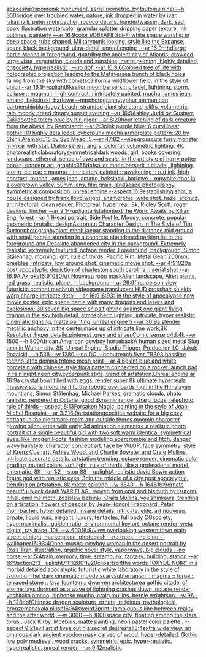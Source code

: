 [spaceship](https://www.ebank.nz/aiartgenerator?category=spaceship)[1](https://www.ebank.nz/aiartgenerator?category=1)[spomenik monument, aerial isometric, by tsutomu nihei —h 350](https://www.ebank.nz/aiartgenerator?category=spomenik%20monument%2C%20aerial%20isometric%2C%20by%20tsutomu%20nihei%20%E2%80%94h%20350)[bridge over troubled water, nature, ink dropped in water by ivan laliashvili, peter mohrbacher, rococo details, hundertwasser, dark, sad, book illustration watercolor granular splatter dripping paper texture, ink outlines, painterly —ar 16:9](https://www.ebank.nz/aiartgenerator?category=bridge%20over%20troubled%20water%2C%20nature%2C%20ink%20dropped%20in%20water%20by%20ivan%20laliashvili%2C%20peter%20mohrbacher%2C%20rococo%20details%2C%20hundertwasser%2C%20dark%2C%20sad%2C%20book%20illustration%20watercolor%20granular%20splatter%20dripping%20paper%20texture%2C%20ink%20outlines%2C%20painterly%20%E2%80%94ar%2016%3A9)[color #D6EAF8 Sci-Fi white space warship in deep space, tube shaped, Militarypunk looking, style like the Expanse, space black background, ultra-detail, unreal engine, --ar 16:9](https://www.ebank.nz/aiartgenerator?category=color%20%23D6EAF8%20Sci-Fi%20white%20space%20warship%20in%20deep%20space%2C%20tube%20shaped%2C%20Militarypunk%20looking%2C%20style%20like%20the%20Expanse%2C%20space%20black%20background%2C%20ultra-detail%2C%20unreal%20engine%2C%20--ar%2016%3A9)[--hd](https://www.ebank.nz/aiartgenerator?category=--hd)[large battle Mecha in foreground, guarding the ancient city of Atlantis, crowded, large vista, vegetation, clouds and sunshine, matte painting, highly detailed, cgsociety, hyperrealistic, --no dof, --ar 16:9](https://www.ebank.nz/aiartgenerator?category=large%20battle%20Mecha%20in%20foreground%2C%20guarding%20the%20ancient%20city%20of%20Atlantis%2C%20crowded%2C%20large%20vista%2C%20vegetation%2C%20clouds%20and%20sunshine%2C%20matte%20painting%2C%20highly%20detailed%2C%20cgsociety%2C%20hyperrealistic%2C%20--no%20dof%2C%20--ar%2016%3A9)[.6](https://www.ebank.nz/aiartgenerator?category=.6)[Colored tree of life with holographic projection leading to the Metaverse](https://www.ebank.nz/aiartgenerator?category=Colored%20tree%20of%20life%20with%20holographic%20projection%20leading%20to%20the%20Metaverse)[a bunch of black holes falling from the sky with comets](https://www.ebank.nz/aiartgenerator?category=a%20bunch%20of%20black%20holes%20falling%20from%20the%20sky%20with%20comets)[california wildflower field, in the style of ghibli --ar 16:9](https://www.ebank.nz/aiartgenerator?category=california%20wildflower%20field%2C%20in%20the%20style%20of%20ghibli%20--ar%2016%3A9)[--uplight](https://www.ebank.nz/aiartgenerator?category=--uplight)[8k](https://www.ebank.nz/aiartgenerator?category=8k)[sailor moon berserk :: citadel, lightning, storm, eclipse :: magma :: high contrast :: intricately painted, mucha, james jean, amano, beksinski, barlowe --mp](https://www.ebank.nz/aiartgenerator?category=sailor%20moon%20berserk%20%3A%3A%20citadel%2C%20lightning%2C%20storm%2C%20eclipse%20%3A%3A%20magma%20%3A%3A%20high%20contrast%20%3A%3A%20intricately%20painted%2C%20mucha%2C%20james%20jean%2C%20amano%2C%20beksinski%2C%20barlowe%20--mp)[photography](https://www.ebank.nz/aiartgenerator?category=photography)[typhur ammunition partnership](https://www.ebank.nz/aiartgenerator?category=typhur%20ammunition%20partnership)[blur](https://www.ebank.nz/aiartgenerator?category=blur)[foggy beach, stranded giant skeletons, cliffs, volumetric, rain moody dread dreary sunset evening --ar 16:9](https://www.ebank.nz/aiartgenerator?category=foggy%20beach%2C%20stranded%20giant%20skeletons%2C%20cliffs%2C%20volumetric%2C%20rain%20moody%20dread%20dreary%20sunset%20evening%20--ar%2016%3A9)[Ashley Judd by Gustave Caillebotte](https://www.ebank.nz/aiartgenerator?category=Ashley%20Judd%20by%20Gustave%20Caillebotte)[a totem pole by h.r. giger --ar 8:20](https://www.ebank.nz/aiartgenerator?category=a%20totem%20pole%20by%20h.r.%20giger%20--ar%208%3A20)[hour](https://www.ebank.nz/aiartgenerator?category=hour)[1](https://www.ebank.nz/aiartgenerator?category=1)[etching of dark creature from the abyss, by Rembrandt --ar 2:3](https://www.ebank.nz/aiartgenerator?category=etching%20of%20dark%20creature%20from%20the%20abyss%2C%20by%20Rembrandt%20--ar%202%3A3)[pink purple blue::6 curvilinear gothic::10 highly detailed::8 cyberpunk mecha armorplate pattern::20 by Shinji Aramaki::15 by Syd Mead::5 —ar 47:82  --vibe](https://www.ebank.nz/aiartgenerator?category=pink%20purple%20blue%3A%3A6%20curvilinear%20gothic%3A%3A10%20highly%20detailed%3A%3A8%20cyberpunk%20mecha%20armorplate%20pattern%3A%3A20%20by%20Shinji%20Aramaki%3A%3A15%20by%20Syd%20Mead%3A%3A5%20%E2%80%94ar%2047%3A82%20%20--vibe)[gross](https://www.ebank.nz/aiartgenerator?category=gross)[cute furry monster in Pixar with star, Diablo series, angry, colorful, volumetric lighting, 4k, photorealistic](https://www.ebank.nz/aiartgenerator?category=cute%20furry%20monster%20in%20Pixar%20with%20star%2C%20Diablo%20series%2C%20angry%2C%20colorful%2C%20volumetric%20lighting%2C%204k%2C%20photorealistic)[laboratory](https://www.ebank.nz/aiartgenerator?category=laboratory)[symmetrical](https://www.ebank.nz/aiartgenerator?category=symmetrical)[dark woods, girl, books covering landscape, ethereal, sense of awe and scale, in the art style of harry potter books, concept art, graphic](https://www.ebank.nz/aiartgenerator?category=dark%20woods%2C%20girl%2C%20books%20covering%20landscape%2C%20ethereal%2C%20sense%20of%20awe%20and%20scale%2C%20in%20the%20art%20style%20of%20harry%20potter%20books%2C%20concept%20art%2C%20graphic)[355](https://www.ebank.nz/aiartgenerator?category=355)[dof](https://www.ebank.nz/aiartgenerator?category=dof)[sailor moon berserk :: citadel, lightning, storm, eclipse :: magma :: intricately painted :: awakening :: red ink, high contrast, mucha, james jean, amano, beksinski, barlowe --mp](https://www.ebank.nz/aiartgenerator?category=sailor%20moon%20berserk%20%3A%3A%20citadel%2C%20lightning%2C%20storm%2C%20eclipse%20%3A%3A%20magma%20%3A%3A%20intricately%20painted%20%3A%3A%20awakening%20%3A%3A%20red%20ink%2C%20high%20contrast%2C%20mucha%2C%20james%20jean%2C%20amano%2C%20beksinski%2C%20barlowe%20--mp)[white door in a overgrown valley, 50mm lens, film grain, landscape photography, symmetrical composition, unreal engine --aspect 16:9](https://www.ebank.nz/aiartgenerator?category=white%20door%20in%20a%20overgrown%20valley%2C%2050mm%20lens%2C%20film%20grain%2C%20landscape%20photography%2C%20symmetrical%20composition%2C%20unreal%20engine%20--aspect%2016%3A9)[establishing shot, a house designed by frank lloyd wright, anamorphic, wide shot, haze, archviz, architectural, clean render, Photoreal, hyper real, 8k, Ridley Scott, roger deakins, fincher --ar 2:1](https://www.ebank.nz/aiartgenerator?category=establishing%20shot%2C%20a%20house%20designed%20by%20frank%20lloyd%20wright%2C%20anamorphic%2C%20wide%20shot%2C%20haze%2C%20archviz%2C%20architectural%2C%20clean%20render%2C%20Photoreal%2C%20hyper%20real%2C%208k%2C%20Ridley%20Scott%2C%20roger%20deakins%2C%20fincher%20--ar%202%3A1)[--uplight](https://www.ebank.nz/aiartgenerator?category=--uplight)[artstation](https://www.ebank.nz/aiartgenerator?category=artstation)[text](https://www.ebank.nz/aiartgenerator?category=text)[The World Awaits by Kilian Eng, forest --ar 1:1](https://www.ebank.nz/aiartgenerator?category=The%20World%20Awaits%20by%20Kilian%20Eng%2C%20forest%20--ar%201%3A1)[Head portrait, Side Profile, Moody, concrete, popular geometric brutalist design](https://www.ebank.nz/aiartgenerator?category=Head%20portrait%2C%20Side%20Profile%2C%20Moody%2C%20concrete%2C%20popular%20geometric%20brutalist%20design)[Astronaut Character Design In The Style of Tim Burton](https://www.ebank.nz/aiartgenerator?category=Astronaut%20Character%20Design%20In%20The%20Style%20of%20Tim%20Burton)[photography](https://www.ebank.nz/aiartgenerator?category=photography)[giant mech jaegar standing in the distance mid ground with small people standing in a concrete abandoned parking lot in the foreground and Desolate abandoned city in the background. Extremely realistic, extremely textured, octane render, Foreground, background, Simon Stålenhag, morning light, rule of thirds, Pacific Rim, Metal Gear,  200mm, greebles, intricate, low ground shot, cinematic movie shot, --ar 4:9](https://www.ebank.nz/aiartgenerator?category=giant%20mech%20jaegar%20standing%20in%20the%20distance%20mid%20ground%20with%20small%20people%20standing%20in%20a%20concrete%20abandoned%20parking%20lot%20in%20the%20foreground%20and%20Desolate%20abandoned%20city%20in%20the%20background.%20Extremely%20realistic%2C%20extremely%20textured%2C%20octane%20render%2C%20Foreground%2C%20background%2C%20Simon%20St%C3%A5lenhag%2C%20morning%20light%2C%20rule%20of%20thirds%2C%20Pacific%20Rim%2C%20Metal%20Gear%2C%20%20200mm%2C%20greebles%2C%20intricate%2C%20low%20ground%20shot%2C%20cinematic%20movie%20shot%2C%20--ar%204%3A9)[1020](https://www.ebank.nz/aiartgenerator?category=1020)[a post apocalyptic depiction of charleston south carolina :: aerial shot --ar 16:9](https://www.ebank.nz/aiartgenerator?category=a%20post%20apocalyptic%20depiction%20of%20charleston%20south%20carolina%20%3A%3A%20aerial%20shot%20--ar%2016%3A9)[AlAkroka](https://www.ebank.nz/aiartgenerator?category=AlAkroka)[16:9](https://www.ebank.nz/aiartgenerator?category=16%3A9)[1080](https://www.ebank.nz/aiartgenerator?category=1080)[Art Nouveau robo mask](https://www.ebank.nz/aiartgenerator?category=Art%20Nouveau%20robo%20mask)[Alien landscape, Alien plants, red grass, realistic, planet in background —ar 29:9](https://www.ebank.nz/aiartgenerator?category=Alien%20landscape%2C%20Alien%20plants%2C%20red%20grass%2C%20realistic%2C%20planet%20in%20background%20%E2%80%94ar%2029%3A9)[first person view futuristic combat mechsuit videogame translucent HUD crosshair shields warp charge intricate detail —ar 16:9](https://www.ebank.nz/aiartgenerator?category=first%20person%20view%20futuristic%20combat%20mechsuit%20videogame%20translucent%20HUD%20crosshair%20shields%20warp%20charge%20intricate%20detail%20%E2%80%94ar%2016%3A9)[16:9](https://www.ebank.nz/aiartgenerator?category=16%3A9)[3:1](https://www.ebank.nz/aiartgenerator?category=3%3A1)[in the style of apocalypse now movie poster, epic space battle with many dragons and lasers and explosions::30 seven big space ships fighting against one giant flying dragon in the sky high detail, atmospheric lighting, intricate, hyper realistic, cinematic lighting, matte painting, unreal engine 5  --ar 30:9](https://www.ebank.nz/aiartgenerator?category=in%20the%20style%20of%20apocalypse%20now%20movie%20poster%2C%20epic%20space%20battle%20with%20many%20dragons%20and%20lasers%20and%20explosions%3A%3A30%20seven%20big%20space%20ships%20fighting%20against%20one%20giant%20flying%20dragon%20in%20the%20sky%20high%20detail%2C%20atmospheric%20lighting%2C%20intricate%2C%20hyper%20realistic%2C%20cinematic%20lighting%2C%20matte%20painting%2C%20unreal%20engine%205%20%20--ar%2030%3A9)[a slender metallic anchovy in the center,made up of intricate line work,8K Resolution,hyper detaile,pinterest ,grey and silver,Comic sense,c4d,4k --w 1500 --h 800](https://www.ebank.nz/aiartgenerator?category=a%20slender%20metallic%20anchovy%20in%20the%20center%2Cmade%20up%20of%20intricate%20line%20work%2C8K%20Resolution%2Chyper%20detaile%2Cpinterest%20%2Cgrey%20and%20silver%2CComic%20sense%2Cc4d%2C4k%20--w%201500%20--h%20800)[African American cowboy horseback](https://www.ebank.nz/aiartgenerator?category=African%20American%20cowboy%20horseback)[A human sized metal Slug tank in Wuhan city, 8K, Unreal Engine, Studio Trigger, Production I.G, Jakub Rozalski, --h 538 --w 1280 --no DO --hd](https://www.ebank.nz/aiartgenerator?category=A%20human%20sized%20metal%20Slug%20tank%20in%20Wuhan%20city%2C%208K%2C%20Unreal%20Engine%2C%20Studio%20Trigger%2C%20Production%20I.G%2C%20Jakub%20Rozalski%2C%20--h%20538%20--w%201280%20--no%20DO%20--hd)[outreach flyer TB303 bassline techno latex domina tritone mesh print --ar 4:6](https://www.ebank.nz/aiartgenerator?category=outreach%20flyer%20TB303%20bassline%20techno%20latex%20domina%20tritone%20mesh%20print%20--ar%204%3A6)[giant blue and white porcelain with chinese style flora pattern connected on a rocket launch pad in rain night neon city,cyberpunk style, trend of artstation,Unreal engine,ar 16:9](https://www.ebank.nz/aiartgenerator?category=giant%20blue%20and%20white%20porcelain%20with%20chinese%20style%20flora%20pattern%20connected%20on%20a%20rocket%20launch%20pad%20in%20rain%20night%20neon%20city%2Ccyberpunk%20style%2C%20trend%20of%20artstation%2CUnreal%20engine%2Car%2016%3A9)[a crystal bowl filled with eggs; render super 8k ultimate hyperreal](https://www.ebank.nz/aiartgenerator?category=a%20crystal%20bowl%20filled%20with%20eggs%3B%20render%20super%208k%20ultimate%20hyperreal)[a massive stone monument to the robotic overloards high in the Himalayan mountians, Simon Stålenhag, Michael Parkes, dramatic clouds, photo realistic, rendered in Octane, good dynamic range, sharp focus, telephoto, rule of thirds --aspect 8:13](https://www.ebank.nz/aiartgenerator?category=a%20massive%20stone%20monument%20to%20the%20robotic%20overloards%20high%20in%20the%20Himalayan%20mountians%2C%20Simon%20St%C3%A5lenhag%2C%20Michael%20Parkes%2C%20dramatic%20clouds%2C%20photo%20realistic%2C%20rendered%20in%20Octane%2C%20good%20dynamic%20range%2C%20sharp%20focus%2C%20telephoto%2C%20rule%20of%20thirds%20--aspect%208%3A13)[Forsaken Magic, painting in the style of Jean-Michel Basquiat --ar 3:2](https://www.ebank.nz/aiartgenerator?category=Forsaken%20Magic%2C%20painting%20in%20the%20style%20of%20Jean-Michel%20Basquiat%20--ar%203%3A2)[16:9](https://www.ebank.nz/aiartgenerator?category=16%3A9)[artstation](https://www.ebank.nz/aiartgenerator?category=artstation)[geocities website for a big cozy cottage in the nightmare realm and outside theres moomin character glowing silhouettes with early 3d animation elements](https://www.ebank.nz/aiartgenerator?category=geocities%20website%20for%20a%20big%20cozy%20cottage%20in%20the%20nightmare%20realm%20and%20outside%20theres%20moomin%20character%20glowing%20silhouettes%20with%20early%203d%20animation%20elements)[< a realistic photo portrait of a single beautiful girl with two soft warm identical symmetrical eyes, like Imogen Poots, fashion modeling abercrombie and fitch, danger wavy hairstyle, character concept art, face by WLOP, face symmetry, style of Krenz Cushart, Ashley Wood, and Charlie Bowater and Craig Mullins, intricate accurate details, artstation trending, octane render, cinematic color grading, muted colors, soft light, rule of thirds, like a professional model, cinematic, 8K --ar 1:2 --stop 88 --uplight](https://www.ebank.nz/aiartgenerator?category=%3C%20a%20realistic%20photo%20portrait%20of%20a%20single%20beautiful%20girl%20with%20two%20soft%20warm%20identical%20symmetrical%20eyes%2C%20like%20Imogen%20Poots%2C%20fashion%20modeling%20abercrombie%20and%20fitch%2C%20danger%20wavy%20hairstyle%2C%20character%20concept%20art%2C%20face%20by%20WLOP%2C%20face%20symmetry%2C%20style%20of%20Krenz%20Cushart%2C%20Ashley%20Wood%2C%20and%20Charlie%20Bowater%20and%20Craig%20Mullins%2C%20intricate%20accurate%20details%2C%20artstation%20trending%2C%20octane%20render%2C%20cinematic%20color%20grading%2C%20muted%20colors%2C%20soft%20light%2C%20rule%20of%20thirds%2C%20like%20a%20professional%20model%2C%20cinematic%2C%208K%20--ar%201%3A2%20--stop%2088%20--uplight)[A realistic david Bowie action figure god with realistic eyes ,3d](https://www.ebank.nz/aiartgenerator?category=A%20realistic%20david%20Bowie%20action%20figure%20god%20with%20realistic%20eyes%20%2C3d)[in the middle of a city post apocalyptic, trending on artstation, 8k matte painting --w 3840 --h 1646](https://www.ebank.nz/aiartgenerator?category=in%20the%20middle%20of%20a%20city%20post%20apocalyptic%2C%20trending%20on%20artstation%2C%208k%20matte%20painting%20--w%203840%20--h%201646)[16:9](https://www.ebank.nz/aiartgenerator?category=16%3A9)[ornate beautiful black death WAR FLAG , woven from opal and bismuth by tsutomu nihei, emil melmoth, zdzislaw belsinki, Craig Mullins, yoji shinkawa, trending on artstation, flowers of despair by Jean-Honoré Fragonard, Peter mohrbacher, hyper detailed, insane details, intricate, elite, art nouveau, ornate, liquid wax, elegant, luxury, tentacles, full body CGsociety, hypermaximalist, golden ratio, environmental key art, octane render, weta digital, ray trace, 10k --w 600](https://www.ebank.nz/aiartgenerator?category=ornate%20beautiful%20black%20death%20WAR%20FLAG%20%2C%20woven%20from%20opal%20and%20bismuth%20by%20tsutomu%20nihei%2C%20emil%20melmoth%2C%20zdzislaw%20belsinki%2C%20Craig%20Mullins%2C%20yoji%20shinkawa%2C%20trending%20on%20artstation%2C%20flowers%20of%20despair%20by%20Jean-Honor%C3%A9%20Fragonard%2C%20Peter%20mohrbacher%2C%20hyper%20detailed%2C%20insane%20details%2C%20intricate%2C%20elite%2C%20art%20nouveau%2C%20ornate%2C%20liquid%20wax%2C%20elegant%2C%20luxury%2C%20tentacles%2C%20full%20body%20CGsociety%2C%20hypermaximalist%2C%20golden%20ratio%2C%20environmental%20key%20art%2C%20octane%20render%2C%20weta%20digital%2C%20ray%20trace%2C%2010k%20--w%20600)[16:9](https://www.ebank.nz/aiartgenerator?category=16%3A9)[/view overlooking western town main street at night, marketplace, photobash --no trees --no blue --wallpaper](https://www.ebank.nz/aiartgenerator?category=/view%20overlooking%20western%20town%20main%20street%20at%20night%2C%20marketplace%2C%20photobash%20--no%20trees%20--no%20blue%20--wallpaper)[16:9](https://www.ebank.nz/aiartgenerator?category=16%3A9)[3:4](https://www.ebank.nz/aiartgenerator?category=3%3A4)[Onna-musha-cowboy woman in the desert portrait by Ross Tran, illustration, graphic novel style, vaporwave, big clouds --no horse --ar 5:4](https://www.ebank.nz/aiartgenerator?category=Onna-musha-cowboy%20woman%20in%20the%20desert%20portrait%20by%20Ross%20Tran%2C%20illustration%2C%20graphic%20novel%20style%2C%20vaporwave%2C%20big%20clouds%20--no%20horse%20--ar%205%3A4)[train, memory, time, steampunk, fantasy, building, station --ar 16:9](https://www.ebank.nz/aiartgenerator?category=train%2C%20memory%2C%20time%2C%20steampunk%2C%20fantasy%2C%20building%2C%20station%20--ar%2016%3A9)[action](https://www.ebank.nz/aiartgenerator?category=action)[2:3](https://www.ebank.nz/aiartgenerator?category=2%3A3)[--uplight](https://www.ebank.nz/aiartgenerator?category=--uplight)[7:11](https://www.ebank.nz/aiartgenerator?category=7%3A11)[1280:1920](https://www.ebank.nz/aiartgenerator?category=1280%3A1920)[clipart](https://www.ebank.nz/aiartgenerator?category=clipart)[soft](https://www.ebank.nz/aiartgenerator?category=soft)[the words "OXYDE NOIR" in a morbid detailed apocalyptic futuristic white laboratory in the style of tsutomu nihei dark cinematic moody scary](https://www.ebank.nz/aiartgenerator?category=the%20words%20%22OXYDE%20NOIR%22%20in%20a%20morbid%20detailed%20apocalyptic%20futuristic%20white%20laboratory%20in%20the%20style%20of%20tsutomu%20nihei%20dark%20cinematic%20moody%20scary)[subterranian :: magma :: forge :: terraced stone :: lava fountain :: dwarven architecture](https://www.ebank.nz/aiartgenerator?category=subterranian%20%3A%3A%20magma%20%3A%3A%20forge%20%3A%3A%20terraced%20stone%20%3A%3A%20lava%20fountain%20%3A%3A%20dwarven%20architecture)[a gothic citadel of storms lays dormant as a wave of lightning crashes down, octane render, yoshitaka amano, alphonse mucha, craig mullins, bernie wrightson --w 96 --h 128](https://www.ebank.nz/aiartgenerator?category=a%20gothic%20citadel%20of%20storms%20lays%20dormant%20as%20a%20wave%20of%20lightning%20crashes%20down%2C%20octane%20render%2C%20yoshitaka%20amano%2C%20alphonse%20mucha%2C%20craig%20mullins%2C%20bernie%20wrightson%20--w%2096%20--h%20128)[dof](https://www.ebank.nz/aiartgenerator?category=dof)[Chinese dragon sculpture, ornate, religious, mythological, bronze](https://www.ebank.nz/aiartgenerator?category=Chinese%20dragon%20sculpture%2C%20ornate%2C%20religious%2C%20mythological%2C%20bronze)[mahakala plush](https://www.ebank.nz/aiartgenerator?category=mahakala%20plush)[16:9](https://www.ebank.nz/aiartgenerator?category=16%3A9)[4K](https://www.ebank.nz/aiartgenerator?category=4K)[weird](https://www.ebank.nz/aiartgenerator?category=weird)[2](https://www.ebank.nz/aiartgenerator?category=2)[print::1](https://www.ebank.nz/aiartgenerator?category=print%3A%3A1)[ambiguous line between reality and the after world, —w 3000 —h 1000](https://www.ebank.nz/aiartgenerator?category=ambiguous%20line%20between%20reality%20and%20the%20after%20world%2C%20%E2%80%94w%203000%20%E2%80%94h%201000)[space city, floating among the stars , torus  , Jack Kirby, Moebius, matte painting, neon pastel color palette .  --aspect 9:21](https://www.ebank.nz/aiartgenerator?category=space%20city%2C%20floating%20among%20the%20stars%20%2C%20torus%20%20%2C%20Jack%20Kirby%2C%20Moebius%2C%20matte%20painting%2C%20neon%20pastel%20color%20palette%20.%20%20--aspect%209%3A21)[evil artist lives out his secret desires](https://www.ebank.nz/aiartgenerator?category=evil%20artist%20lives%20out%20his%20secret%20desires)[tall](https://www.ebank.nz/aiartgenerator?category=tall)[3:4](https://www.ebank.nz/aiartgenerator?category=3%3A4)[extra wide view. an ominous dark ancient voodoo mask carved of wood. hyper-detailed. Gothic low poly medieval. wood cracks. symmetric. epic. hyper-realistic. hyperrealistic. unreal render. --ar 9:12](https://www.ebank.nz/aiartgenerator?category=extra%20wide%20view.%20an%20ominous%20dark%20ancient%20voodoo%20mask%20carved%20of%20wood.%20hyper-detailed.%20Gothic%20low%20poly%20medieval.%20wood%20cracks.%20symmetric.%20epic.%20hyper-realistic.%20hyperrealistic.%20unreal%20render.%20--ar%209%3A12)[realistic](https://www.ebank.nz/aiartgenerator?category=realistic)
